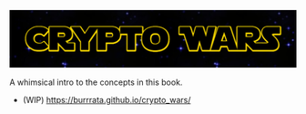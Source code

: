 <p align="center">
  <img src="crypto_wars.png">
</p>

A whimsical intro to the concepts in this book.
- (WIP) https://burrrata.github.io/crypto_wars/
